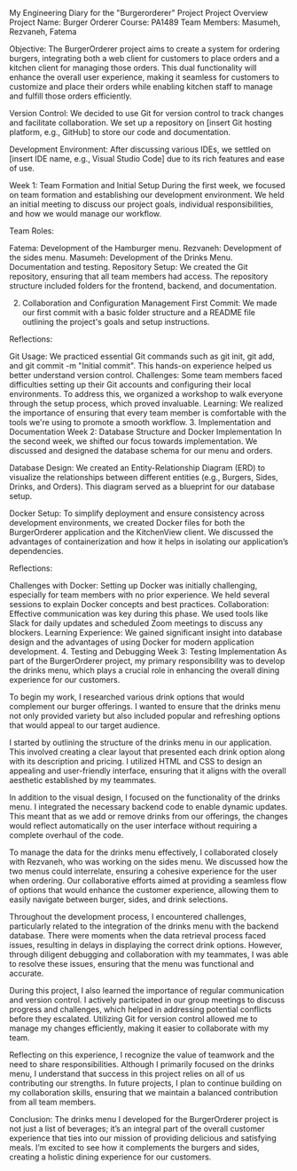 My Engineering Diary for the "Burgerorderer" Project
Project Overview
Project Name: Burger Orderer
Course: PA1489
Team Members: Masumeh, Rezvaneh, Fatema

Objective:
The BurgerOrderer project aims to create a system for ordering burgers, integrating both a web client for customers to place orders and a kitchen client for managing those orders. This dual functionality will enhance the overall user experience, making it seamless for customers to customize and place their orders while enabling kitchen staff to manage and fulfill those orders efficiently.

Version Control:
We decided to use Git for version control to track changes and facilitate collaboration. We set up a repository on [insert Git hosting platform, e.g., GitHub] to store our code and documentation.

Development Environment:
After discussing various IDEs, we settled on [insert IDE name, e.g., Visual Studio Code] due to its rich features and ease of use.

Week 1: Team Formation and Initial Setup
During the first week, we focused on team formation and establishing our development environment. We held an initial meeting to discuss our project goals, individual responsibilities, and how we would manage our workflow.

Team Roles:

Fatema: Development of the Hamburger menu. 
Rezvaneh: Development of the sides menu.
Masumeh: Development of the Drinks Menu. Documentation and testing.
Repository Setup:
We created the Git repository, ensuring that all team members had access. The repository structure included folders for the frontend, backend, and documentation.

2. Collaboration and Configuration Management
First Commit:
We made our first commit with a basic folder structure and a README file outlining the project's goals and setup instructions.

Reflections:

Git Usage: We practiced essential Git commands such as git init, git add, and git commit -m "Initial commit". This hands-on experience helped us better understand version control.
Challenges: Some team members faced difficulties setting up their Git accounts and configuring their local environments. To address this, we organized a workshop to walk everyone through the setup process, which proved invaluable.
Learning: We realized the importance of ensuring that every team member is comfortable with the tools we're using to promote a smooth workflow.
3. Implementation and Documentation
Week 2: Database Structure and Docker Implementation
In the second week, we shifted our focus towards implementation. We discussed and designed the database schema for our menu and orders.

Database Design:
We created an Entity-Relationship Diagram (ERD) to visualize the relationships between different entities (e.g., Burgers, Sides, Drinks, and Orders). This diagram served as a blueprint for our database setup.

Docker Setup:
To simplify deployment and ensure consistency across development environments, we created Docker files for both the BurgerOrderer application and the KitchenView client. We discussed the advantages of containerization and how it helps in isolating our application’s dependencies.

Reflections:

Challenges with Docker: Setting up Docker was initially challenging, especially for team members with no prior experience. We held several sessions to explain Docker concepts and best practices.
Collaboration: Effective communication was key during this phase. We used tools like Slack for daily updates and scheduled Zoom meetings to discuss any blockers.
Learning Experience: We gained significant insight into database design and the advantages of using Docker for modern application development.
4. Testing and Debugging
Week 3: Testing Implementation
As part of the BurgerOrderer project, my primary responsibility was to develop the drinks menu, which plays a crucial role in enhancing the overall dining experience for our customers.

To begin my work, I researched various drink options that would complement our burger offerings. I wanted to ensure that the drinks menu not only provided variety but also included popular and refreshing options that would appeal to our target audience.

I started by outlining the structure of the drinks menu in our application. This involved creating a clear layout that presented each drink option along with its description and pricing. I utilized HTML and CSS to design an appealing and user-friendly interface, ensuring that it aligns with the overall aesthetic established by my teammates.

In addition to the visual design, I focused on the functionality of the drinks menu. I integrated the necessary backend code to enable dynamic updates. This meant that as we add or remove drinks from our offerings, the changes would reflect automatically on the user interface without requiring a complete overhaul of the code.

To manage the data for the drinks menu effectively, I collaborated closely with Rezvaneh, who was working on the sides menu. We discussed how the two menus could interrelate, ensuring a cohesive experience for the user when ordering. Our collaborative efforts aimed at providing a seamless flow of options that would enhance the customer experience, allowing them to easily navigate between burger, sides, and drink selections.

Throughout the development process, I encountered challenges, particularly related to the integration of the drinks menu with the backend database. There were moments when the data retrieval process faced issues, resulting in delays in displaying the correct drink options. However, through diligent debugging and collaboration with my teammates, I was able to resolve these issues, ensuring that the menu was functional and accurate.

During this project, I also learned the importance of regular communication and version control. I actively participated in our group meetings to discuss progress and challenges, which helped in addressing potential conflicts before they escalated. Utilizing Git for version control allowed me to manage my changes efficiently, making it easier to collaborate with my team.

Reflecting on this experience, I recognize the value of teamwork and the need to share responsibilities. Although I primarily focused on the drinks menu, I understand that success in this project relies on all of us contributing our strengths. In future projects, I plan to continue building on my collaboration skills, ensuring that we maintain a balanced contribution from all team members.

Conclusion:
The drinks menu I developed for the BurgerOrderer project is not just a list of beverages; it’s an integral part of the overall customer experience that ties into our mission of providing delicious and satisfying meals. I’m excited to see how it complements the burgers and sides, creating a holistic dining experience for our customers.
